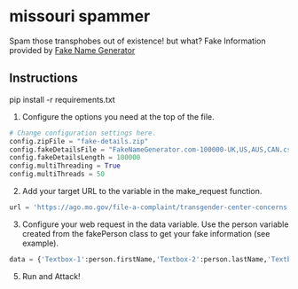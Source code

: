 # missouri spammer
Spam those transphobes out of existence! but what?
Fake Information provided by [Fake Name Generator](https://www.fakenamegenerator.com "Fake Name Generator")

## Instructions

pip install -r requirements.txt

1. Configure the options you need at the top of the file.
```python
# Change configuration settings here.
config.zipFile = "fake-details.zip"
config.fakeDetailsFile = "FakeNameGenerator.com-100000-UK,US,AUS,CAN.csv"
config.fakeDetailsLength = 100000
config.multiThreading = True
config.multiThreads = 50
```
2. Add your target URL to the variable in the make_request function.
```python
url = 'https://ago.mo.gov/file-a-complaint/transgender-center-concerns'
```
3. Configure your web request in the data variable. Use the person variable created from the fakePerson class to get your fake information (see example).
```python
data = {'Textbox-1':person.firstName,'Textbox-2':person.lastName,'Textbox-3':person.address,'Textbox-4':person.city,'Textbox-5':person.postal,'Textbox-6':person.email,'Textbox-7':person.telephone,'Textarea-1':person.username}

```
5. Run and Attack!
